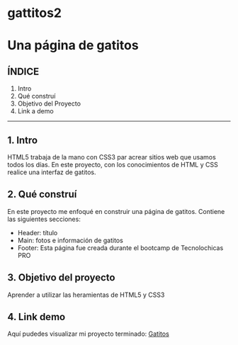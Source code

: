 # gattitos2
# Una página de gatitos

## ÍNDICE

1. Intro
2. Qué construí 
3. Objetivo del Proyecto
4. Link a demo

****

## 1. Intro
HTML5 trabaja de la mano con CSS3 par acrear sitios web que usamos todos los días. En este proyecto, con los conocimientos de HTML y CSS realice una interfaz de gatitos.

## 2. Qué construí 
En este proyecto me enfoqué en construir una página de gatitos.
Contiene las siguientes secciones:

* Header: título
* Main: fotos e información de gatitos
* Footer: Esta página fue creada durante el bootcamp de Tecnolochicas PRO

## 3. Objetivo del proyecto
Aprender a utilizar las heramientas de HTML5 y CSS3

## 4. Link demo
Aquí pudedes visualizar mi proyecto terminado: [Gatitos](https://charming-horse-b7dc9d.netlify.app/)
